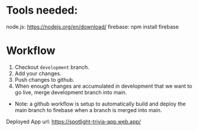 # Tools needed:
node.js: https://nodejs.org/en/download/
firebase: npm install firebase

# Workflow
1. Checkout `development` branch.
2. Add your changes.
3. Push changes to github.
4. When enough changes are accumulated in development that we want to go live, merge development branch into main.

* Note: a github workflow is setup to automatically build and deploy the main branch to firebase when a branch is merged into main.

Deployed App url: https://spotlight-trivia-app.web.app/